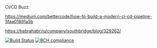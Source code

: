 CI/CD Buzz: 

https://medium.com/bettercode/how-to-build-a-modern-ci-cd-pipeline-5faa01891a5b

https://habrahabr.ru/company/southbridge/blog/329262/

[![Build Status](https://travis-ci.org/Arhix/cicd-buzz.svg?branch=master)](https://travis-ci.org/Arhix/cicd-buzz)
[![BCH compliance](https://bettercodehub.com/edge/badge/arhix/cicd-buzz?branch=master)](https://bettercodehub.com/)